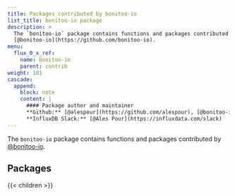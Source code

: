 ```yaml
---
title: Packages contributed by bonitoo-io
list_title: bonitoo-io package
description: >
  The `bonitoo-io` package contains functions and packages contributed by
  [@bonitoo-io](https://github.com/bonitoo-io).
menu:
  flux_0_x_ref:
    name: bonitoo-io
    parent: contrib
weight: 101
cascade:
  append:
    block: note
    content: |
      #### Package author and maintainer
      **Github:** [@alespour](https://github.com/alespour), [@bonitoo-io](https://github.com/bonitoo-io)  
      **InfluxDB Slack:** [@Ales Pour](https://influxdata.com/slack)
---
```


The `bonitoo-io` package contains functions and packages contributed by
[@bonitoo-io](https://github.com/bonitoo-io).

## Packages

{{< children >}}